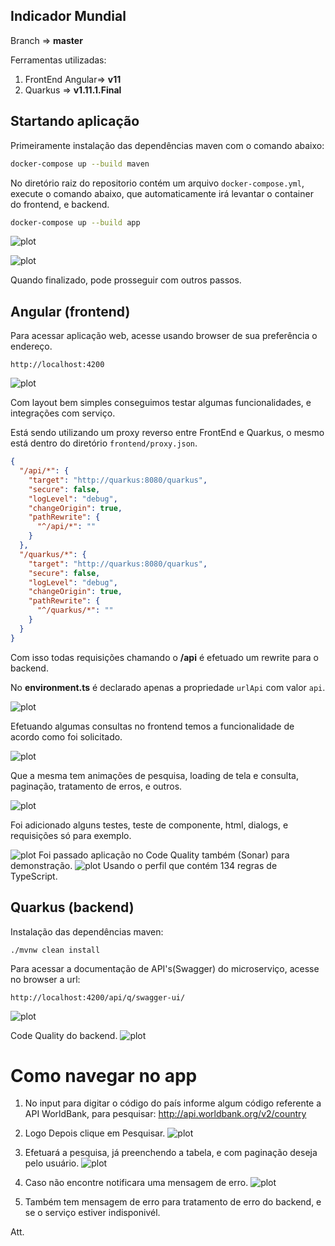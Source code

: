 ## Indicador Mundial

Branch => **master**

Ferramentas utilizadas:

1. FrontEnd Angular=> **v11**
2. Quarkus => **v1.11.1.Final**

## Startando aplicação

Primeiramente instalação das dependências maven com o comando abaixo:

```bash
docker-compose up --build maven
```

No diretório raiz do repositorio contém um arquivo `docker-compose.yml`, execute o comando abaixo, que automaticamente irá levantar
o container do frontend, e backend.

```bash
docker-compose up --build app
```

![plot](./imagens/image1.png)

![plot](./imagens/image2.png)

Quando finalizado, pode prosseguir com outros passos.

## Angular (frontend)

Para acessar aplicação web, acesse usando browser de sua preferência o endereço.

```
http://localhost:4200
```

![plot](./imagens/image3.png)

Com layout bem simples conseguimos testar algumas funcionalidades, e integrações com serviço.

Está sendo utilizando um proxy reverso entre FrontEnd e Quarkus,
o mesmo está dentro do diretório `frontend/proxy.json`.

```json
{
  "/api/*": {
    "target": "http://quarkus:8080/quarkus",
    "secure": false,
    "logLevel": "debug",
    "changeOrigin": true,
    "pathRewrite": {
      "^/api/*": ""
    }
  },
  "/quarkus/*": {
    "target": "http://quarkus:8080/quarkus",
    "secure": false,
    "logLevel": "debug",
    "changeOrigin": true,
    "pathRewrite": {
      "^/quarkus/*": ""
    }
  }
}
```

Com isso todas requisições chamando o <b>/api</b> é efetuado um rewrite para o backend.

No <b>environment.ts</b> é declarado apenas a propriedade `urlApi` com valor `api`.

![plot](./imagens/image4.png)

Efetuando algumas consultas no frontend temos a funcionalidade de acordo como foi solicitado.

![plot](./imagens/image5.png)

Que a mesma tem animações de pesquisa, loading de tela e consulta, paginação, tratamento de erros, e outros.

![plot](./imagens/image6.png)

Foi adicionado alguns testes, teste de componente, html, dialogs, e requisições só para exemplo.

![plot](./imagens/image7.png)
Foi passado aplicação no Code Quality também (Sonar) para demonstração.
![plot](./imagens/image9.png)
Usando o perfil que contém 134 regras de TypeScript.

## Quarkus (backend)
Instalação das dependências maven:

```
./mvnw clean install
```

Para acessar a documentação de API's(Swagger) do microserviço, acesse no browser a url:

```
http://localhost:4200/api/q/swagger-ui/
```

![plot](./imagens/image11.png)

Code Quality do backend.
![plot](./imagens/image10.png)

# Como navegar no app

1. No input para digitar o código do país informe algum código referente a API WorldBank, para pesquisar:
   http://api.worldbank.org/v2/country

2. Logo Depois clique em Pesquisar.
   ![plot](./imagens/image3.png)

3. Efetuará a pesquisa, já preenchendo a tabela, e com paginação deseja pelo usuário.
   ![plot](./imagens/image12.png)

4. Caso não encontre notificara uma mensagem de erro.
   ![plot](./imagens/image13.png)

5. Também tem mensagem de erro para tratamento de erro do backend, e se o serviço estiver indisponivél.

Att.
